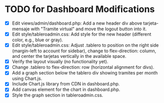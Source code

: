 # TODO for Dashboard Modifications

- [x] Edit views/admin/dashboard.php: Add a new header div above tarjeta-mensaje with "Tramite virtual" and move the logout button into it.
- [x] Edit style/tableroadmin.css: Add style for the new header (different color, e.g., blue or gray).
- [x] Edit style/tableroadmin.css: Adjust .tablero to position on the right side (margin-left to account for sidebar), change to flex-direction: column, and center the tarjetas vertically in the available space.
- [x] Verify the layout visually (no functionality yet).
- [x] Change .tablero to flex-direction: row (horizontal alignment for divs).
- [x] Add a graph section below the tablero div showing tramites per month using Chart.js.
- [x] Include Chart.js library from CDN in dashboard.php.
- [x] Add canvas element for the chart in dashboard.php.
- [x] Style the graph section in tableroadmin.css.
